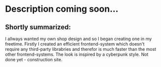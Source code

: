 # Description coming soon...

## Shortly summarized:
I allways wanted my own shop design and so I began creating one in my freetime. Firstly I created an efficient frontend-system which doesn't require any third-party librabries and therefor is much faster than the most other frontend-systems. The look is inspired by a cyberpunk style. Not done yet - construction site.